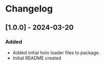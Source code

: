 # Changelog

## [1.0.0] - 2024-03-20

### Added
- Added initial holo loader files to package.
- Initial README created
